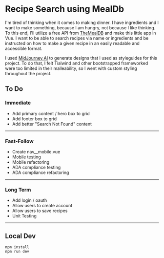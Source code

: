 # Recipe Search using MealDb

I'm tired of thinking when it comes to making dinner. I have ingredients and I want to make something, because I am hungry, not because I like thinking. To this end, I'll utilize a free API from [TheMealDB](https://www.themealdb.com/api.php) and make this little app in Vue. I want to be able to search recipes via name or ingredients and be instructed on how to make a given recipe in an easily readable and accessible format.

I used [MidJourney AI](https://www.midjourney.com/) to generate designs that I used as styleguides for this project. To do that, I felt Tialwind and other bootstrapped frameworked were too limited in their malleability, so I went with custom styling throughout the project. 

## __To Do__
### Immediate
  * Add primary content / hero box to grid
  * Add footer box to grid
  * Add better "Search Not Found" content
  ---
### __Fast-Follow__
  * Create nav__mobile.vue
  * Mobile testing
  * Mobile refactoring
  * ADA compliance testing
  * ADA compliance refactoring
  ---
### __Long Term__
  * Add login / oauth
  * Allow users to create account
  * Allow users to save recipes
  * Unit Testing
---

## Local Dev
```
npm install
npm run dev
```
